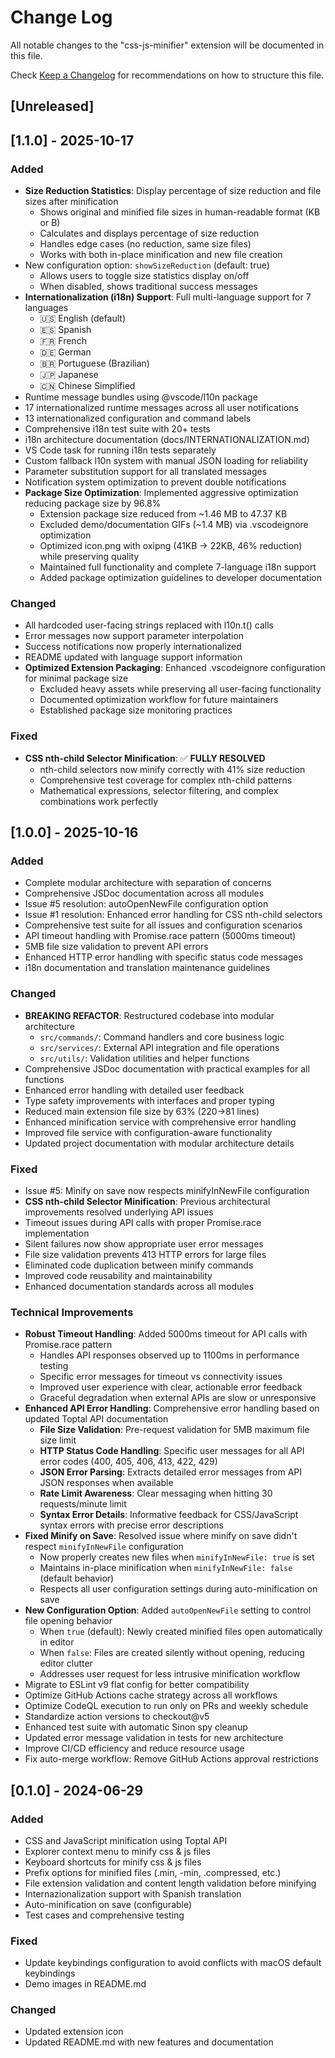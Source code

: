 # Change Log

All notable changes to the "css-js-minifier" extension will be documented in this file.

Check [Keep a Changelog](http://keepachangelog.com/) for recommendations on how to structure this file.

## [Unreleased]

## [1.1.0] - 2025-10-17

### Added

- **Size Reduction Statistics**: Display percentage of size reduction and file sizes after minification
  - Shows original and minified file sizes in human-readable format (KB or B)
  - Calculates and displays percentage of size reduction
  - Handles edge cases (no reduction, same size files)
  - Works with both in-place minification and new file creation
- New configuration option: `showSizeReduction` (default: true)
  - Allows users to toggle size statistics display on/off
  - When disabled, shows traditional success messages
- **Internationalization (i18n) Support**: Full multi-language support for 7 languages
  - 🇺🇸 English (default)
  - 🇪🇸 Spanish
  - 🇫🇷 French
  - 🇩🇪 German
  - 🇧🇷 Portuguese (Brazilian)
  - 🇯🇵 Japanese
  - 🇨🇳 Chinese Simplified
- Runtime message bundles using @vscode/l10n package
- 17 internationalized runtime messages across all user notifications
- 13 internationalized configuration and command labels
- Comprehensive i18n test suite with 20+ tests
- i18n architecture documentation (docs/INTERNATIONALIZATION.md)
- VS Code task for running i18n tests separately
- Custom fallback l10n system with manual JSON loading for reliability
- Parameter substitution support for all translated messages
- Notification system optimization to prevent double notifications
- **Package Size Optimization**: Implemented aggressive optimization reducing package size by 96.8%
  - Extension package size reduced from ~1.46 MB to 47.37 KB
  - Excluded demo/documentation GIFs (~1.4 MB) via .vscodeignore optimization
  - Optimized icon.png with oxipng (41KB → 22KB, 46% reduction) while preserving quality
  - Maintained full functionality and complete 7-language i18n support
  - Added package optimization guidelines to developer documentation

### Changed

- All hardcoded user-facing strings replaced with l10n.t() calls
- Error messages now support parameter interpolation
- Success notifications now properly internationalized
- README updated with language support information
- **Optimized Extension Packaging**: Enhanced .vscodeignore configuration for minimal package size
  - Excluded heavy assets while preserving all user-facing functionality
  - Documented optimization workflow for future maintainers
  - Established package size monitoring practices

### Fixed

- **CSS nth-child Selector Minification**: ✅ **FULLY RESOLVED**
  - nth-child selectors now minify correctly with 41% size reduction
  - Comprehensive test coverage for complex nth-child patterns
  - Mathematical expressions, selector filtering, and complex combinations work perfectly

## [1.0.0] - 2025-10-16

### Added

- Complete modular architecture with separation of concerns
- Comprehensive JSDoc documentation across all modules  
- Issue #5 resolution: autoOpenNewFile configuration option
- Issue #1 resolution: Enhanced error handling for CSS nth-child selectors
- Comprehensive test suite for all issues and configuration scenarios
- API timeout handling with Promise.race pattern (5000ms timeout)
- 5MB file size validation to prevent API errors
- Enhanced HTTP error handling with specific status code messages
- i18n documentation and translation maintenance guidelines

### Changed

- **BREAKING REFACTOR**: Restructured codebase into modular architecture
  - `src/commands/`: Command handlers and core business logic
  - `src/services/`: External API integration and file operations
  - `src/utils/`: Validation utilities and helper functions
- Comprehensive JSDoc documentation with practical examples for all functions
- Enhanced error handling with detailed user feedback
- Type safety improvements with interfaces and proper typing
- Reduced main extension file size by 63% (220→81 lines)
- Enhanced minification service with comprehensive error handling
- Improved file service with configuration-aware functionality
- Updated project documentation with modular architecture details

### Fixed

- Issue #5: Minify on save now respects minifyInNewFile configuration
- **CSS nth-child Selector Minification**: Previous architectural improvements resolved underlying API issues
- Timeout issues during API calls with proper Promise.race implementation
- Silent failures now show appropriate user error messages
- File size validation prevents 413 HTTP errors for large files
- Eliminated code duplication between minify commands
- Improved code reusability and maintainability
- Enhanced documentation standards across all modules

### Technical Improvements

- **Robust Timeout Handling**: Added 5000ms timeout for API calls with Promise.race pattern
  - Handles API responses observed up to 1100ms in performance testing
  - Specific error messages for timeout vs connectivity issues
  - Improved user experience with clear, actionable error feedback
  - Graceful degradation when external APIs are slow or unresponsive
- **Enhanced API Error Handling**: Comprehensive error handling based on updated Toptal API documentation
  - **File Size Validation**: Pre-request validation for 5MB maximum file size limit
  - **HTTP Status Code Handling**: Specific user messages for all API error codes (400, 405, 406, 413, 422, 429)
  - **JSON Error Parsing**: Extracts detailed error messages from API JSON responses when available
  - **Rate Limit Awareness**: Clear messaging when hitting 30 requests/minute limit
  - **Syntax Error Details**: Informative feedback for CSS/JavaScript syntax errors with precise error descriptions
- **Fixed Minify on Save**: Resolved issue where minify on save didn't respect `minifyInNewFile` configuration
  - Now properly creates new files when `minifyInNewFile: true` is set
  - Maintains in-place minification when `minifyInNewFile: false` (default behavior)
  - Respects all user configuration settings during auto-minification on save
- **New Configuration Option**: Added `autoOpenNewFile` setting to control file opening behavior
  - When `true` (default): Newly created minified files open automatically in editor
  - When `false`: Files are created silently without opening, reducing editor clutter
  - Addresses user request for less intrusive minification workflow
- Migrate to ESLint v9 flat config for better compatibility
- Optimize GitHub Actions cache strategy across all workflows
- Optimize CodeQL execution to run only on PRs and weekly schedule
- Standardize action versions to checkout@v5
- Enhanced test suite with automatic Sinon spy cleanup
- Updated error message validation in tests for new architecture
- Improve CI/CD efficiency and reduce resource usage
- Fix auto-merge workflow: Remove GitHub Actions approval restrictions

## [0.1.0] - 2024-06-29

### Added

- CSS and JavaScript minification using Toptal API
- Explorer context menu to minify css & js files
- Keyboard shortcuts for minify css & js files
- Prefix options for minified files (.min, -min, .compressed, etc.)
- File extension validation and content length validation before minifying
- Internazionalization support with Spanish translation
- Auto-minification on save (configurable)
- Test cases and comprehensive testing

### Fixed

- Update keybindings configuration to avoid conflicts with macOS default keybindings
- Demo images in README.md

### Changed

- Updated extension icon
- Updated README.md with new features and documentation
